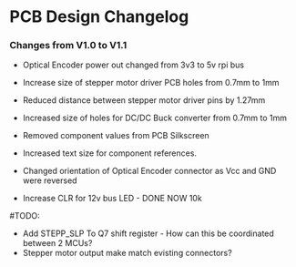 # PCB Design Changelog

### Changes from V1.0 to V1.1

- Optical Encoder power out changed from 3v3 to 5v rpi bus

 - Increase size of stepper motor driver PCB holes from 0.7mm to 1mm
 - Reduced distance between stepper motor driver pins by 1.27mm 

- Increased size of holes for DC/DC Buck converter from 0.7mm to 1mm

- Removed component values from PCB Silkscreen
- Increased text size for component references.

- Changed orientation of Optical Encoder connector as Vcc and GND were reversed

 - Increase CLR for 12v bus LED - DONE NOW 10k



#TODO:

- Add STEPP_SLP To Q7 shift register - How can this be coordinated between 2 MCUs?
- Stepper motor output make match evisting connectors?


